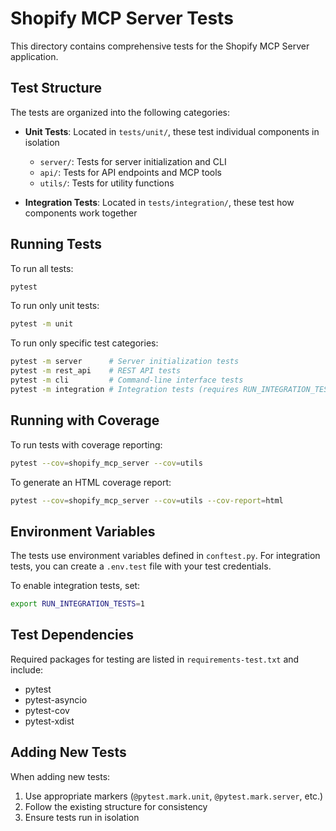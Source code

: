 # Shopify MCP Server Tests

This directory contains comprehensive tests for the Shopify MCP Server application.

## Test Structure

The tests are organized into the following categories:

- **Unit Tests**: Located in `tests/unit/`, these test individual components in isolation
  - `server/`: Tests for server initialization and CLI
  - `api/`: Tests for API endpoints and MCP tools
  - `utils/`: Tests for utility functions

- **Integration Tests**: Located in `tests/integration/`, these test how components work together

## Running Tests

To run all tests:

```bash
pytest
```

To run only unit tests:

```bash
pytest -m unit
```

To run only specific test categories:

```bash
pytest -m server      # Server initialization tests
pytest -m rest_api    # REST API tests
pytest -m cli         # Command-line interface tests
pytest -m integration # Integration tests (requires RUN_INTEGRATION_TESTS=1)
```

## Running with Coverage

To run tests with coverage reporting:

```bash
pytest --cov=shopify_mcp_server --cov=utils
```

To generate an HTML coverage report:

```bash
pytest --cov=shopify_mcp_server --cov=utils --cov-report=html
```

## Environment Variables

The tests use environment variables defined in `conftest.py`. For integration tests, you can create a `.env.test` file with your test credentials.

To enable integration tests, set:

```bash
export RUN_INTEGRATION_TESTS=1
```

## Test Dependencies

Required packages for testing are listed in `requirements-test.txt` and include:

- pytest
- pytest-asyncio
- pytest-cov
- pytest-xdist

## Adding New Tests

When adding new tests:

1. Use appropriate markers (`@pytest.mark.unit`, `@pytest.mark.server`, etc.)
2. Follow the existing structure for consistency
3. Ensure tests run in isolation